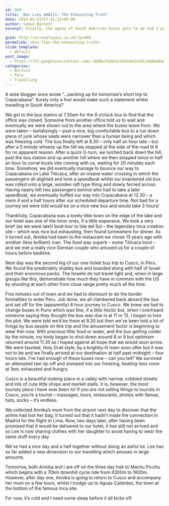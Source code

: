 ```yaml
---
id: 369
title: 'Bus Lies &#8211; The Exhausting Truth'
date: 2010-05-21T17:41:13+00:00
author: Simon Barnett
excerpt: Finally, the agony of South American buses gets to me and I pour forth with anger after another crippling journey from La Paz to Cusco via the lovely Copacabana on Lake Titicaca.

guid: http://acresofspace.co.uk/?p=369
permalink: /bus-lies-the-exhausting-truth/
slide_template:
  - default
post_image:
  - https://lh3.googleusercontent.com/-eH5Bv2VpNvU/UO1UmmZz54I/AAAAAAAAAHY/Lrz-A49iaKI/s640/DSC_0029.JPG
categories:
  - Bolivia
  - Peru
  - Travelling
---
```

A wise blogger once wrote &#8220;&#8230;packing up for tomorrow&#8217;s short trip to Copacabana&#8221;. Surely only a fool would make such a statement whilst travelling in South America?

We got to the bus station at 7.30am for the 8 o&#8217;clock bus to find that the office was closed. Someone from another office told us to wait and eventually we were shown out to the area where the buses leave from. We were taken &#8211; tantalisingly &#8211; past a nice, big comfortable bus to a run down piece of junk whose seats were narrower than a human being and which was freezing cold. The bus finally left at 8.30 &#8211; only half an hour late &#8211; but after a 5 minute wheeze up the hill we stopped at the side of the road til 9 for no apparent reason. After a quick U-turn, we lurched back down the hill, past the bus station and up another hill where we then stopped twice in half an hour to corral locals into coming with us, waiting for 20 minutes each time. Somehow, we did eventually manage to bounce our way to Copacabana on Lake Titicaca, after an insane water crossing in which the passengers all alighted and took a speedboat whilst our knackered old bus was rolled onto a large, wooden raft type thing and slowly ferried across. Having nearly left two passengers behind who had to take a later speedboat, we eventually huffed our way into Copacabana at 12.30 &#8211; a mere 4 and a half hours after our scheduled departure time. Not bad for a journey we were told would be on a nice new bus and would take 3 hours!

Thankfully, Copacabana was a lovely little town on the edge of the lake and our hotel was one of the nicer ones, if a little expensive. We took a very brief (as we were late!) boat tour to Isla del Sol &#8211; the legendary Inca creation site &#8211; which was nice but exhausting, then found somewhere for dinner. As it turned out, Annika had been to the restaurant we chose 13 years ago with another (less brilliant) man. The food was superb &#8211; some Titicaca trout &#8211; and we met a really nice German couple who amused us for a couple of hours before bedtime.

Next day was the second leg of our one-ticket bus trip to Cusco, in Peru. We found the predictably shabby bus and boarded along with half of Israel and their enormous packs. The Israelis do not travel light and, when in large groups like this, demonstrate how much they have in common with the US by shouting at each other from close range pretty much all the time.

Five minutes out of town and we had to dismount to do the border formalities to enter Peru. Job done, we all clambered back aboard the bus and set off for the (apparently) 8 hour journey to Cusco. We knew we had to change buses in Puno which was fine, if a little hectic but, when I overheard someone saying they thought the bus was due in at 11 or 12, I began to lose the plot. We were told we&#8217;d be there at 9.30 but then we&#8217;ve been told a lot of things by bus people on this trip and the amusement factor is beginning to wear thin now. With precious little food or water, and the bus getting colder by the minute, my body began to shut down around 8 or 9 but optimism returned around 11.30 as I hoped against all hope that we would soon arrive. We were taunted, Holy Grail style, by a brightly-lit town soon after but it was not to be and we finally arrived at our destination at half past midnight &#8211; four hours late. I&#8217;ve had enough of these buses now &#8211; can you tell? We survived an attempted taxi rip-off and slumped into our freezing, heating-less room at 1am, exhausted and hungry.

Cusco is a beautiful looking place in a valley with narrow, cobbled streets and lots of cute little shops and market stalls. It is, however, the most touristy place I have ever been to! If you are not selling things to tourists in Cusco, you&#8217;re a tourist &#8211; massages, tours, restaurants, photos with llamas, hats, socks &#8211; it&#8217;s endless.

We collected Annika&#8217;s mum from the airport next day to discover that the airline had lost her bag. It turned out that it hadn&#8217;t made the connection in Madrid for the flight to Lima. Now, two days later, after having been promised that it would be delivered to our hotel, it has still not arrived and so Lee is now sharing clothes with her daughter to avoid having to wear the same stuff every day.

We&#8217;ve had a nice day and a half together without doing an awful lot. Lee has so far added a new dimension to our travelling which amuses in large amounts.

Tomorrow, both Annika and I are off on the three day trek to Machu Picchu which begins with a 70km downhill cycle ride from 4300m to 1600m. However, after day one, Annika is going to return to Cusco and accompany her mum on a few tours, whilst I trudge up to Aguas Calientes, the town at the bottom of the famous Inca site.

For now, it&#8217;s cold and I need some sleep before it all kicks off.

